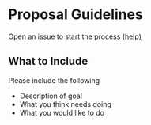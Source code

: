 # Proposal Guidelines

Open an issue to start the process [(help)](https://help.github.com/en/articles/creating-an-issue)

## What to Include

Please include the following

- Description of goal
- What you think needs doing
- What you would like to do
